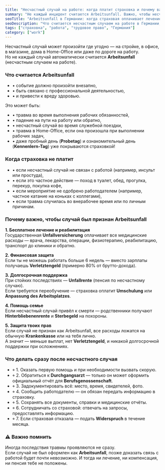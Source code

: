 ```yaml
---
title: "Несчастный случай на работе: когда платит страховка и почему важно признание"
summary: "Не каждый инцидент считается Arbeitsunfall. Важно, чтобы несчастный случай был официально признан, иначе расходы и выплаты не покроет страховая. Разбираем, когда платит Unfallversicherung и как действовать."
seoTitle: "Arbeitsunfall в Германии: когда страховая оплачивает лечение и выплаты"
seoDescription: "Что считается несчастным случаем на работе в Германии, когда платит страховая, какие выплаты положены и почему важно оформить всё официально через Berufsgenossenschaft."
tags: ["страховка", "работа", "трудовое право", "Германия"]
category: ["work"]
---
```


Несчастный случай может произойти где угодно —  на стройке, в офисе, в магазине, дома в Home-Office или даже по дороге на работу.  
Но не каждый случай автоматически считается **Arbeitsunfall** (несчастным случаем на работе).

### Что считается Arbeitsunfall

- • событие должно произойти внезапно,  
- • быть связано с профессиональной деятельностью,  
- • и привести к вреду здоровью.  

Это может быть:  
- • травма во время выполнения рабочих обязанностей,  
- • падение на пути на работу или обратно,  
- • несчастный случай во время служебной поездки,  
- • травма в Home-Office, если она произошла при выполнении рабочих задач,  
- • даже пробный день (**Probetag**) и ознакомительный день (**Kennenlern-Tag**) уже покрываются страховкой!  

### Когда страховка не платит

- • если несчастный случай не связан с работой (например, инсульт или простуда),  
- • если это частное действие — поход в туалет, обед, прогулка, перекур, покупка кофе,  
- • если мероприятие не одобрено работодателем (например, частное катание на коньках с коллегами),  
- • если травма случилась во внерабочее время или по личным причинам.  

### Почему важно, чтобы случай был признан Arbeitsunfall

**1. Бесплатное лечение и реабилитация**  
Государственная **Unfallversicherung** оплачивает все медицинские расходы — врача, лекарства, операции, физиотерапию, реабилитацию, транспорт до клиники и обратно.  

**2. Финансовая защита**  
Если ты не можешь работать больше 6 недель — вместо зарплаты получаешь **Verletztengeld** (примерно 80% от брутто-дохода).  

**3. Долгосрочная поддержка**  
При стойких последствиях — **Unfallrente** (пенсия по несчастному случаю).  
Если требуется переобучение — страховка оплатит **Umschulung** или **Anpassung des Arbeitsplatzes**.  

**4. Помощь семье**  
Если несчастный случай привёл к смерти — родственники получают **Hinterbliebenenrente** и **Sterbegeld** на похороны.  

**5. Защита твоих прав**  
Если случай не признан как Arbeitsunfall, все расходы ложатся на обычную **Krankenkasse** или на тебя лично.  
А значит — меньше выплат, нет **Verletztengeld**, и никакой долгосрочной поддержки при осложнениях.  

### Что делать сразу после несчастного случая
- ⌖ 1. Оказать первую помощь и при необходимости вызвать скорую.  
- ⌖ 2. Обратиться к **Durchgangsarzt** — только он может оформить официальный отчёт для **Berufsgenossenschaft**.  
- ⌖ 3. Задокументировать всё: место, время, свидетелей, фото.  
- ⌖ 4. Сообщить работодателю — он обязан передать информацию в страховку.  
- ⌖ 5. Сохранять все документы, справки и медицинские отчёты.  
- ⌖ 6. Сотрудничать со страховой: отвечать на запросы, предоставлять информацию.  
- ⌖ 7. Если страховая отказала — подать **Widerspruch** в течение месяца.

### ⚠️ Важно помнить

Иногда последствия травмы проявляются не сразу.  
Если случай не был оформлен как **Arbeitsunfall**, позже доказать связь с работой будет почти невозможно. И тогда ни лечение, ни компенсация, ни пенсия тебе не положены.  
